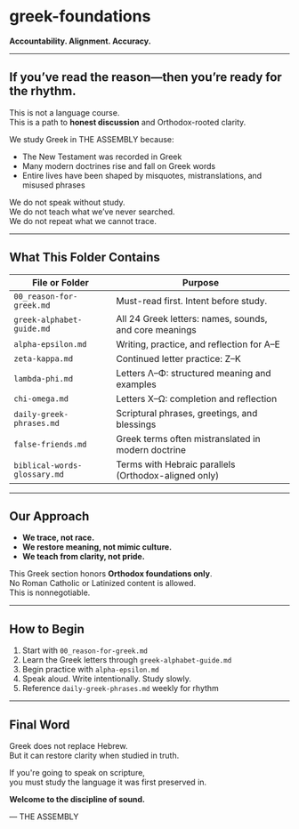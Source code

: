 # greek-foundations  
**Accountability. Alignment. Accuracy.**

---

## If you’ve read the reason—then you’re ready for the rhythm.

This is not a language course.  
This is a path to **honest discussion** and Orthodox-rooted clarity.

We study Greek in THE ASSEMBLY because:

- The New Testament was recorded in Greek  
- Many modern doctrines rise and fall on Greek words  
- Entire lives have been shaped by misquotes, mistranslations, and misused phrases

We do not speak without study.  
We do not teach what we’ve never searched.  
We do not repeat what we cannot trace.

---

## What This Folder Contains

| File or Folder | Purpose |
|----------------|---------|
| `00_reason-for-greek.md` | Must-read first. Intent before study.  
| `greek-alphabet-guide.md` | All 24 Greek letters: names, sounds, and core meanings  
| `alpha-epsilon.md` | Writing, practice, and reflection for Α–Ε  
| `zeta-kappa.md` | Continued letter practice: Ζ–Κ  
| `lambda-phi.md` | Letters Λ–Φ: structured meaning and examples  
| `chi-omega.md` | Letters Χ–Ω: completion and reflection  
| `daily-greek-phrases.md` | Scriptural phrases, greetings, and blessings  
| `false-friends.md` | Greek terms often mistranslated in modern doctrine  
| `biblical-words-glossary.md` | Terms with Hebraic parallels (Orthodox-aligned only)

---

## Our Approach

- **We trace, not race.**  
- **We restore meaning, not mimic culture.**  
- **We teach from clarity, not pride.**

This Greek section honors **Orthodox foundations only**.  
No Roman Catholic or Latinized content is allowed.  
This is nonnegotiable.

---

## How to Begin

1. Start with `00_reason-for-greek.md`  
2. Learn the Greek letters through `greek-alphabet-guide.md`  
3. Begin practice with `alpha-epsilon.md`  
4. Speak aloud. Write intentionally. Study slowly.  
5. Reference `daily-greek-phrases.md` weekly for rhythm

---

## Final Word

Greek does not replace Hebrew.  
But it can restore clarity when studied in truth.

If you're going to speak on scripture,  
you must study the language it was first preserved in.

**Welcome to the discipline of sound.**

— THE ASSEMBLY
